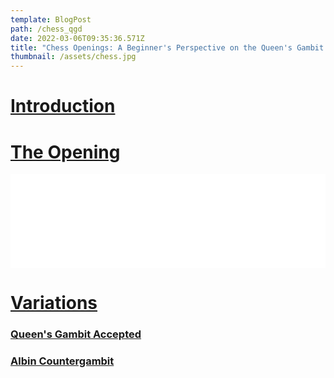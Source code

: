 ```yaml
---
template: BlogPost
path: /chess_qgd
date: 2022-03-06T09:35:36.571Z
title: "Chess Openings: A Beginner's Perspective on the Queen's Gambit Declined"
thumbnail: /assets/chess.jpg
---
```


# <u> Introduction </u>

# <u> The Opening </u>

<div class="chess-container">
<iframe id="8995097" allowtransparency="true" frameborder="0" style="width:100%;border:none;" src="//www.chess.com/emboard?id=8995097"></iframe><script>window.addEventListener("message",e=>{e['data']&&"8995097"===e['data']['id']&&document.getElementById(`${e['data']['id']}`)&&(document.getElementById(`${e['data']['id']}`).style.height=`${e['data']['frameHeight']+30}px`)});</script>
</div>

# <u> Variations </u>

### <u> Queen's Gambit Accepted </u>

### <u> Albin Countergambit </u>



